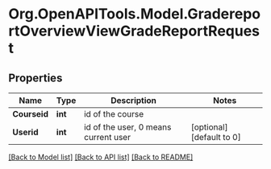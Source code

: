 # Org.OpenAPITools.Model.GradereportOverviewViewGradeReportRequest

## Properties

Name | Type | Description | Notes
------------ | ------------- | ------------- | -------------
**Courseid** | **int** | id of the course | 
**Userid** | **int** | id of the user, 0 means current user | [optional] [default to 0]

[[Back to Model list]](../README.md#documentation-for-models) [[Back to API list]](../README.md#documentation-for-api-endpoints) [[Back to README]](../README.md)

